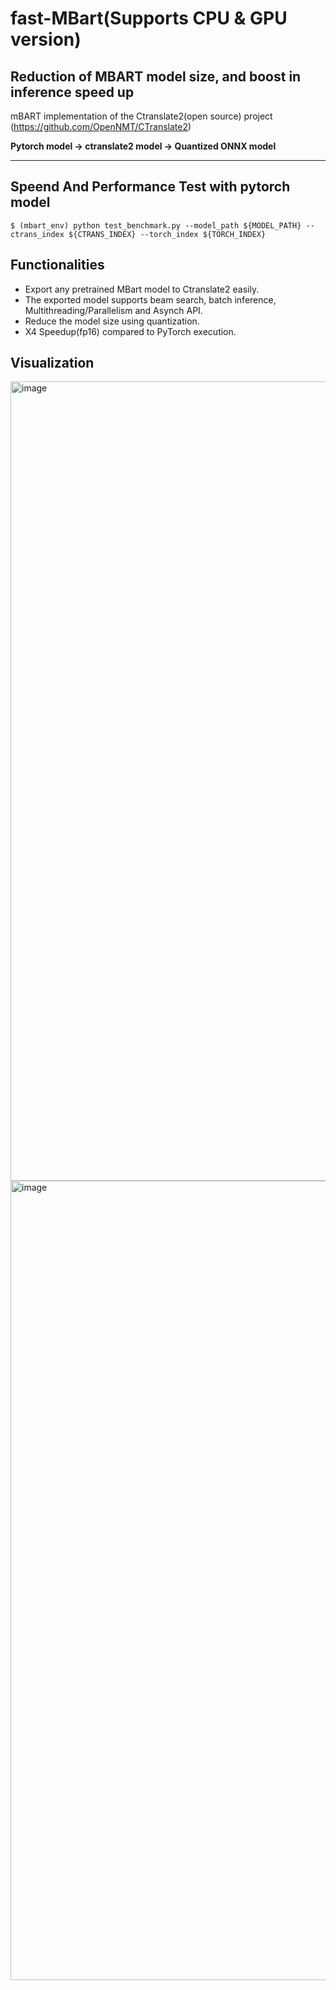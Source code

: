 # fast-MBart(Supports CPU & GPU version)

## Reduction of MBART model size, and boost in inference speed up
  mBART implementation of the Ctranslate2(open source) project (https://github.com/OpenNMT/CTranslate2)
  
  **Pytorch model -> ctranslate2 model -> Quantized ONNX model**
  
---
## Speend And Performance Test with pytorch model

```shell
$ (mbart_env) python test_benchmark.py --model_path ${MODEL_PATH} --ctrans_index ${CTRANS_INDEX} --torch_index ${TORCH_INDEX}
```

## Functionalities

- Export any pretrained MBart model to Ctranslate2 easily.
- The exported model supports beam search, batch inference, Multithreading/Parallelism and Asynch API.
- Reduce the model size using quantization.
- X4 Speedup(fp16) compared to PyTorch execution.

## Visualization
<img width="1279" alt="image" src="https://github.com/jyoyogo/mbart-nmt/blob/main/FastModel/Ctrans-MBart/visualize/Mean%20Latency%20by%20seq%20in%20beam(2~5)_beam%23range(2,%206).png?raw=true">
<img width="1279" alt="image" src="https://github.com/jyoyogo/mbart-nmt/blob/main/FastModel/Ctrans-MBart/visualize/Mean%20Score%20by%20seq%20in%20beam(2~5)_beam%23range(2,%206).png?raw=true">
